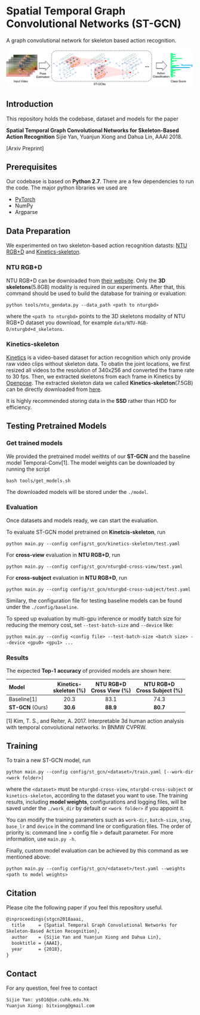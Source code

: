 # Spatial Temporal Graph Convolutional Networks (ST-GCN)
A graph convolutional network for skeleton based action recognition.

<div align="center">
    <img src="tools/.info/pipeline.png">
</div>

## Introduction
This repository holds the codebase, dataset and models for the paper

**Spatial Temporal Graph Convolutional Networks for Skeleton-Based Action Recognition** Sijie Yan, Yuanjun Xiong and Dahua Lin, AAAI 2018.

[Arxiv Preprint]

## Prerequisites
Our codebase is based on **Python 2.7**. There are a few dependencies to run the code. The major python libraries we used are
- [PyTorch](http://pytorch.org/)
- NumPy
- Argparse

## Data Preparation
We experimented on two skeleton-based action recognition datasts: [NTU RGB+D](http://rose1.ntu.edu.sg/datasets/actionrecognition.asp) and [Kinetics-skeleton](https://s3-us-west-1.amazonaws.com/yysijie-data/public/kinetics-skeleton/kinetics-skeleton.zip). 
### NTU RGB+D
NTU RGB+D can be downloaded from [their website](http://rose1.ntu.edu.sg/datasets/actionrecognition.asp). Only the **3D skeletons**(5.8GB) modality is required in our experiments. After that, this command should be used to build the database for training or evaluation:
```
python tools/ntu_gendata.py --data_path <path to nturgbd>
```
where the ```<path to nturgbd>``` points to the 3D skeletons modality of NTU RGB+D dataset you download, for example ```data/NTU-RGB-D/nturgbd+d_skeletons```.
### Kinetics-skeleton
[Kinetics](https://deepmind.com/research/open-source/open-source-datasets/kinetics/) is a video-based dataset for action recognition which only provide raw video clips without skeleton data. To obatin the joint locations, we first resized all videos to the resolution of 340x256 and converted the frame rate to 30 fps.  Then, we extracted skeletons from each frame in Kinetics by [Openpose](https://github.com/CMU-Perceptual-Computing-Lab/openpose). The extracted skeleton data we called **Kinetics-skeleton**(7.5GB) can be directly downloaded from [here](https://s3-us-west-1.amazonaws.com/yysijie-data/public/kinetics-skeleton/kinetics-skeleton.zip).

It is highly recommended storing data in the **SSD** rather than HDD for efficiency.


##  Testing Pretrained Models
### Get trained models
We provided the pretrained model weithts of our **ST-GCN** and the baseline model Temporal-Conv[1]. The model weights can be downloaded by running the script
```
bash tools/get_models.sh
```
The downloaded models will be stored under the ```./model```.

### Evaluation
Once datasets and models ready, we can start the evaluation.
<!-- Use the folloing command to evaluate our **ST-GCN** model:
```
python main.py --config config/st_gcn/<dataset>/test.yaml
```
where the ```<dataset>``` can be  -->

To evaluate ST-GCN model pretrained on **Kinetcis-skeleton**, run
```
python main.py --config config/st_gcn/kinetics-skeleton/test.yaml
```
For **cross-view** evaluation in **NTU RGB+D**, run
```
python main.py --config config/st_gcn/nturgbd-cross-view/test.yaml
```
For **cross-subject** evaluation in **NTU RGB+D**, run
```
python main.py --config config/st_gcn/nturgbd-cross-subject/test.yaml
```

Similary, the configuration file for testing baseline models can be found under the ```./config/baseline```.

To speed up evaluation by multi-gpu inference or modify batch size for reducing the memory cost, set ```--test-batch-size``` and ```--device``` like:
```
python main.py --config <config file> --test-batch-size <batch size> --device <gpu0> <gpu1> ...
```

### Results
The expected **Top-1** **accuracy** of provided models are shown here:

| Model| Kinetics-<br>skeleton (%)|NTU RGB+D <br> Cross View (%) |NTU RGB+D <br> Cross Subject (%) |
| :------| :------: | :------: | :------: |
|Baseline[1]| 20.3    | 83.1     |  74.3    |
|**ST-GCN** (Ours)| **30.6**| **88.9** | **80.7** | 

[1] Kim, T. S., and Reiter, A. 2017. Interpretable 3d human action analysis with temporal convolutional networks. In BNMW CVPRW. 

## Training
To train a new ST-GCN model, run 
```
python main.py --config config/st_gcn/<dataset>/train.yaml [--work-dir <work folder>]
```
where the ```<dataset>``` must be ```nturgbd-cross-view```, ```nturgbd-cross-subject``` or ```kinetics-skeleton```, according to the dataset you want to use. The training results, including **model weights**, configurations and logging files, will be saved under the ```./work_dir``` by default or ```<work folder>``` if you appoint it.

You can modify the training parameters such as ```work-dir```, ```batch-size```, ```step```, ```base_lr``` and ```device``` in the command line or configuration files. The order of priority is:  command line > config file > default parameter. For more information, use ```main.py -h```.

Finally, custom model evaluation can be achieved by this command as we mentioned above:
```
python main.py --config config/st_gcn/<dataset>/test.yaml --weights <path to model weights>
```

## Citation
Please cite the following paper if you feel this repository useful.
```
@inproceedings{stgcn2018aaai,
  title     = {Spatial Temporal Graph Convolutional Networks for Skeleton-Based Action Recognition},
  author    = {Sijie Yan and Yuanjun Xiong and Dahua Lin},
  booktitle = {AAAI},
  year      = {2018},
}
```

## Contact
For any question, feel free to contact
```
Sijie Yan: ys016@ie.cuhk.edu.hk
Yuanjun Xiong: bitxiong@gmail.com
```